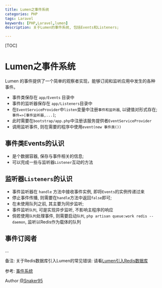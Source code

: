 ```yaml
---
title: Lumen之事件系统
categories: PHP
tags: Laravel
keywords: [PHP,Laravel,lumen]
description: 关于Lumen的事件系统, 包括Events和Listeners;

---
```


[TOC]



# Lumen之事件系统

Lumen 的事件提供了一个简单的观察者实现，能够订阅和监听应用中发生的各种事件。

* 事件类保存在 `app/Events` 目录中
* 事件的监听器保存在 `app/Listeners`目录中
* 在`EventServiceProvider`中`listen`变量中注册`事件和监听器`, 以键值对形式存在; `事件=>[事件监听器,...]`;
* 此时需要在`bootstrap/app.php`中注册该服务提供者`EventServiceProvider`
* 调用监听事件, 则在需要的程序中使用`event(new 事件类())`

## 事件类Events的认识

* 是个数据容器, 保存与事件相关的信息;
* 可以完成一些与监听器`Listener`互动的方法

## 监听器`Listeners`的认识

* 事件监听器在 `handle` 方法中接收事件实例, 即将`Events`的实例传递过来
* 停止事件传播, 则需要在`handle`方法中返回`false`即可;
* 在未使用队列之前, 其主要为同步监听;
* 事件监听`队列`, 可是实现异步监听, 不影响主程序的响应
* 倘若使用`队列`处理事件, 则需要启动`队列`, `php artisan queue:work redis --daemon`, 监听以Redis作为载体的队列

## 事件订阅者

...



备注: 关于Redis数据库引入Lumen的常见错误: 请看[Lumen引入Redis数据库]()

参考: [事件系统](https://laravel-china.org/docs/laravel/5.6/events)


Author [@Snaker95][1]

[1]: http://www.sharedsea.com